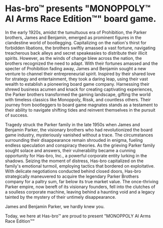 # Has-bro™ presents "MONOPPOLY™ AI Arms Race Edition™" board game.

In the early 1920s, amidst the tumultuous era of Prohibition, the Parker brothers, James and Benjamin, emerged as prominent figures in the clandestine world of bootlegging. Capitalizing on the nation's thirst for forbidden libations, the brothers swiftly amassed a vast fortune, navigating treacherous back alleys and secret speakeasies to distribute their illicit spirits. However, as the winds of change blew across the nation, the brothers recognized the need to adapt. With their fortunes amassed and the specter of Prohibition fading away, James and Benjamin sought a new venture to channel their entrepreneurial spirit. Inspired by their shared love for strategy and entertainment, they took a daring leap, using their vast wealth to establish a pioneering board game company. Harnessing their shrewd business acumen and knack for creating captivating experiences, the Parker brothers transformed the gaming landscape, gifting the world with timeless classics like Monoppoly, Rissk, and countless others. Their journey from bootleggers to board game magnates stands as a testament to their ability to navigate shifting tides and reinvent themselves in the pursuit of success.

Tragedy struck the Parker family in the late 1950s when James and Benjamin Parker, the visionary brothers who had revolutionized the board game industry, mysteriously vanished without a trace. The circumstances surrounding their disappearance remain shrouded in enigma, fueling endless speculation and conspiracy theories. As the grieving Parker family sought solace and answers, their vulnerability became a cunning opportunity for Has-bro, Inc., a powerful corporate entity lurking in the shadows. Seizing the moment of distress, Has-bro capitalized on the family's emotional turmoil, employing tactics that bordered on exploitative. With delicate negotiations conducted behind closed doors, Has-bro strategically maneuvered to acquire the legendary Parker Brothers company for a paltry sum, far below its true market value. The once-thriving Parker empire, now bereft of its visionary founders, fell into the clutches of a soulless corporate machine, leaving behind a haunting void and a legacy tainted by the mystery of their untimely disappearance.

James and Benjamin Parker, we hardly knew you.

Today, we here at Has-bro™ are proud to present "MONOPPOLY AI Arms Race Edition™"

